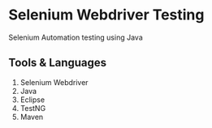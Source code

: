# Selenium Webdriver Testing
Selenium Automation testing using Java

## Tools & Languages
1. Selenium Webdriver
2. Java
3. Eclipse 
4. TestNG
5. Maven